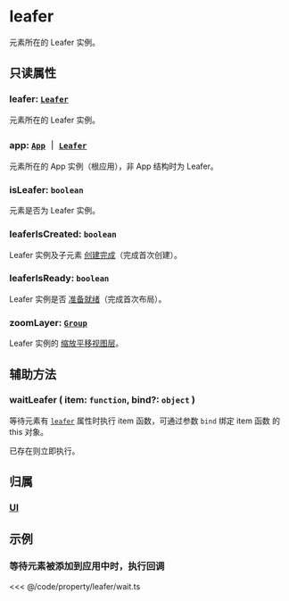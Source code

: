 # leafer

元素所在的 Leafer 实例。

## 只读属性

### leafer: [`Leafer`](/reference/display/Leafer.md)

元素所在的 Leafer 实例。

### app: [`App`](/reference/display/Leafer.md) ｜ [`Leafer`](/reference/display/Leafer.md)

元素所在的 App 实例（根应用），非 App 结构时为 Leafer。

### isLeafer: `boolean`

元素是否为 Leafer 实例。

### leaferIsCreated: `boolean`

Leafer 实例及子元素 [创建完成](/reference/display/Leafer.md#created-boolean)（完成首次创建）。

### leaferIsReady: `boolean`

Leafer 实例是否 [准备就绪](/reference/display/Leafer.md#ready-boolean)（完成首次布局）。

### zoomLayer: [`Group`](/reference/display/Group.md)

Leafer 实例的 [缩放平移视图层](/reference/display/Leafer.md#zoomlayer-group)。

## 辅助方法

### waitLeafer ( item: `function`, bind?: `object` )

等待元素有 [`leafer`](/reference/property/leafer.md) 属性时执行 item 函数，可通过参数 `bind` 绑定 item 函数 的 this 对象。

已存在则立即执行。

## 归属

### [UI](/reference/display/UI.md)

## 示例

### 等待元素被添加到应用中时，执行回调

<<< @/code/property/leafer/wait.ts
